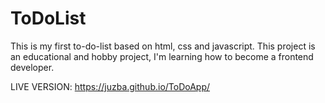 # ToDoList
This is my first to-do-list based on html, css and javascript. This project is an educational and hobby project, I'm learning how to become a frontend developer.

LIVE VERSION:
https://juzba.github.io/ToDoApp/
 
